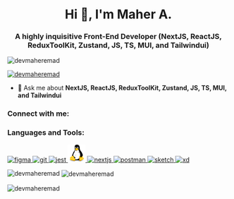 <h1 align="center">Hi 👋, I'm Maher A.</h1>
<h3 align="center">A highly inquisitive Front-End Developer (NextJS, ReactJS, ReduxToolKit, Zustand, JS, TS, MUI, and Tailwindui)</h3>

<p align="left"> <img src="https://komarev.com/ghpvc/?username=devmaheremad&label=Profile%20views&color=0e75b6&style=flat" alt="devmaheremad" /> </p>

<p align="left"> <a href="https://github.com/ryo-ma/github-profile-trophy"><img src="https://github-profile-trophy.vercel.app/?username=devmaheremad" alt="devmaheremad" /></a> </p>

- 💬 Ask me about **NextJS, ReactJS, ReduxToolKit, Zustand, JS, TS, MUI, and Tailwindui**

<h3 align="left">Connect with me:</h3>
<p align="left">
</p>

<h3 align="left">Languages and Tools:</h3>
<p align="left"> <a href="https://www.figma.com/" target="_blank" rel="noreferrer"> <img src="https://www.vectorlogo.zone/logos/figma/figma-icon.svg" alt="figma" width="40" height="40"/> </a> <a href="https://git-scm.com/" target="_blank" rel="noreferrer"> <img src="https://www.vectorlogo.zone/logos/git-scm/git-scm-icon.svg" alt="git" width="40" height="40"/> </a> <a href="https://jestjs.io" target="_blank" rel="noreferrer"> <img src="https://www.vectorlogo.zone/logos/jestjsio/jestjsio-icon.svg" alt="jest" width="40" height="40"/> </a> <a href="https://www.linux.org/" target="_blank" rel="noreferrer"> <img src="https://raw.githubusercontent.com/devicons/devicon/master/icons/linux/linux-original.svg" alt="linux" width="40" height="40"/> </a> <a href="https://nextjs.org/" target="_blank" rel="noreferrer"> <img src="https://cdn.worldvectorlogo.com/logos/nextjs-2.svg" alt="nextjs" width="40" height="40"/> </a> <a href="https://postman.com" target="_blank" rel="noreferrer"> <img src="https://www.vectorlogo.zone/logos/getpostman/getpostman-icon.svg" alt="postman" width="40" height="40"/> </a> <a href="https://www.sketch.com/" target="_blank" rel="noreferrer"> <img src="https://www.vectorlogo.zone/logos/sketchapp/sketchapp-icon.svg" alt="sketch" width="40" height="40"/> </a> <a href="https://www.adobe.com/products/xd.html" target="_blank" rel="noreferrer"> <img src="https://cdn.worldvectorlogo.com/logos/adobe-xd.svg" alt="xd" width="40" height="40"/> </a> </p>

<p><img align="left" src="https://github-readme-stats.vercel.app/api/top-langs?username=devmaheremad&show_icons=true&locale=en&layout=compact" alt="devmaheremad" /></p>

<p>&nbsp;<img align="center" src="https://github-readme-stats.vercel.app/api?username=devmaheremad&show_icons=true&locale=en" alt="devmaheremad" /></p>

<p><img align="center" src="https://github-readme-streak-stats.herokuapp.com/?user=devmaheremad&" alt="devmaheremad" /></p>

